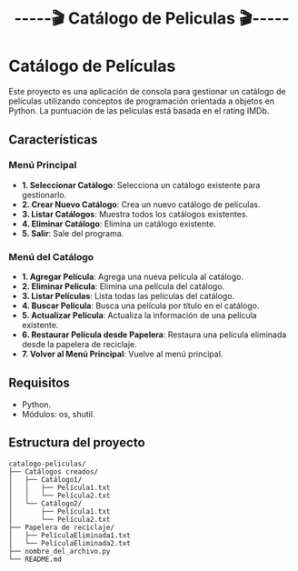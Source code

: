 <h1 align="center"> -----🎬 Catálogo de Peliculas 🎬----- </h1>

# Catálogo de Películas

Este proyecto es una aplicación de consola para gestionar un catálogo de películas utilizando conceptos de programación orientada a objetos en Python.
La puntuación de las películas está basada en el rating IMDb.

## Características

### Menú Principal

- **1. Seleccionar Catálogo**: Selecciona un catálogo existente para gestionarlo.
- **2. Crear Nuevo Catálogo**: Crea un nuevo catálogo de películas.
- **3. Listar Catálogos**: Muestra todos los catálogos existentes.
- **4. Eliminar Catálogo**: Elimina un catálogo existente.
- **5. Salir**: Sale del programa.

### Menú del Catálogo

- **1. Agregar Película**: Agrega una nueva película al catálogo.
- **2. Eliminar Película**: Elimina una película del catálogo.
- **3. Listar Películas**: Lista todas las películas del catálogo.
- **4. Buscar Película**: Busca una película por título en el catálogo.
- **5. Actualizar Película**: Actualiza la información de una película existente.
- **6. Restaurar Película desde Papelera**: Restaura una película eliminada desde la papelera de reciclaje.
- **7. Volver al Menú Principal**: Vuelve al menú principal.

## Requisitos

- Python.
- Módulos: os, shutil.

## Estructura del proyecto

```plaintext
catalogo-peliculas/
├── Catálogos creados/
│   ├── Catálogo1/
│   │   ├── Película1.txt
│   │   └── Película2.txt
│   └── Catálogo2/
│       ├── Película1.txt
│       └── Película2.txt
├── Papelera de reciclaje/
│   ├── PelículaEliminada1.txt
│   └── PelículaEliminada2.txt
├── nombre_del_archivo.py
└── README.md

